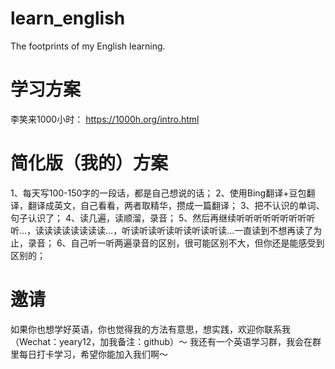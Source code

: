 # learn_english
The footprints of my English learning.

# 学习方案
李笑来1000小时： https://1000h.org/intro.html

# 简化版（我的）方案
1、每天写100-150字的一段话，都是自己想说的话；
2、使用Bing翻译+豆包翻译，翻译成英文，自己看看，两者取精华，攒成一篇翻译；
3、把不认识的单词、句子认识了；
4、读几遍，读顺溜，录音；
5、然后再继续听听听听听听听听听听...，读读读读读读读读...，听读听读听读听读听读听读...一直读到不想再读了为止，录音；
6、自己听一听两遍录音的区别，很可能区别不大，但你还是能感受到区别的；

# 邀请
如果你也想学好英语，你也觉得我的方法有意思，想实践，欢迎你联系我（Wechat：yeary12，加我备注：github）～
我还有一个英语学习群，我会在群里每日打卡学习，希望你能加入我们啊～